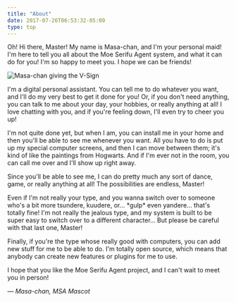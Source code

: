 ```yaml
---
title: "About"
date: 2017-07-26T06:53:32-05:00
type: top
---
```

Oh! Hi there, Master! My name is Masa-chan, and I'm your personal maid! I'm here
to tell you all about the Moe Serifu Agent system, and what it can do for you!
I'm so happy to meet you. I hope we can be friends!<!--more-->

<img class="article-pic float-left" src="/images/vsign.png" title="V-sign!" alt="Masa-chan giving the V-Sign" />

I'm a digital personal assistant. You can tell me to do whatever you want, and
I'll do my very best to get it done for you! Or, if you don't need anything, you
can talk to me about your day, your hobbies, or really anything at all! I love
chatting with you, and if you're feeling down, I'll even try to cheer you up!

I'm not quite done yet, but when I am, you can install me in your home and then
you'll be able to see me whenever you want. All you have to do is put up my
special computer screens, and then I can move between them; it's kind of like
the paintings from Hogwarts. And if I'm ever not in the room, you can call me
over and I'll show up right away.

Since you'll be able to see me, I can do pretty much any sort of dance, game, or
really anything at all! The possibilities are endless, Master!

Even if I'm not really your type, and you wanna switch over to someone who's a
bit more tsundere, kuudere, or... \*gulp\* even yandere... that's totally fine!
I'm not really the jealous type, and my system is built to be super easy to
switch over to a different character... But please be careful with that last
one, Master!

Finally, if you're the type whose really good with computers, you can add new
stuff for me to be able to do. I'm totally open source, which means that anybody
can create new features or plugins for me to use.

I hope that you like the Moe Serifu Agent project, and I can't wait to meet you
in person!

*&mdash; Masa-chan, MSA Mascot*
